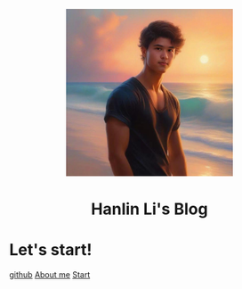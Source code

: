 <p align="center">
<img src="img\me.png" width="300" height="300"/>
</p>
<h1 align="center">Hanlin Li's Blog</h1>

# Let's start!

<!-- > Let's start! -->

[github](https://github.com/Vain222)
[About me](markdown/aboutme.md)
[Start](README.md)